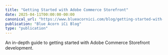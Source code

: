 ```yaml
---
title: "Getting Started with Adobe Commerce Storefront"
date: 2025-04-11T00:00:00-00:00
canonical_url: "https://www.blueacornici.com/blog/getting-started-with-adobe-commerce-storefront"
publication: "Blue Acorn iCi Blog"
type: "publication"
---
```


An in-depth guide to getting started with Adobe Commerce Storefront development.
